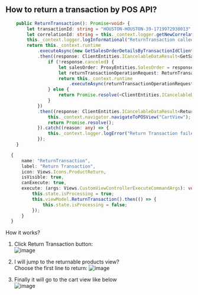 ## How to return a transaction by POS API?

```ts
    public ReturnTransaction(): Promise<void> {
        let transactionId: string = "HOUSTON-HOUSTON-39-1719972930013";
        let correlationId: string = this._context.logger.getNewCorrelationId();
        this._context.logger.logInformational("ReturnTransaction called with transactionId: " + transactionId + " and correlationId: " + correlationId);
        return this._context.runtime
            .executeAsync(new GetSalesOrderDetailsByTransactionIdClientRequest(transactionId, ProxyEntities.SearchLocation.Local, correlationId))
            .then((response: ClientEntities.ICancelableDataResult<GetSalesOrderDetailsByTransactionIdClientResponse>): Promise<ClientEntities.ICancelableDataResult<ReturnTransactionOperationResponse>> => {
                if (!response.canceled) {
                    let salesOrder: ProxyEntities.SalesOrder = response.data.result;
                    let returnTransactionOperationRequest: ReturnTransactionOperationRequest<ReturnTransactionOperationResponse> = new ReturnTransactionOperationRequest(correlationId, salesOrder);
                    return this._context.runtime
                        .executeAsync(returnTransactionOperationRequest);
                } else {
                    return Promise.resolve(<ClientEntities.ICancelableDataResult<ReturnTransactionOperationResponse>>{ canceled: true, data: null });
                }
            })
            .then((response: ClientEntities.ICancelableDataResult<ReturnTransactionOperationResponse>) => {
                this._context.navigator.navigateToPOSView("CartView");
                return Promise.resolve();
            }).catch((reason: any) => {
                this._context.logger.logError("Return Transaction failed: " + JSON.stringify(reason));
            });
    }
```
```ts
  {
      name: "ReturnTransaction",
      label: "Return Transaction",
      icon: Views.Icons.ProductReturn,
      isVisible: true,
      canExecute: true,
      execute: (args: Views.CustomViewControllerExecuteCommandArgs): void => {
          this.state.isProcessing = true;
          this.viewModel.ReturnTransaction().then(() => {
              this.state.isProcessing = false;
          });
      }
  }
```

How it works?<br/>
1. Click Return Transaction button:<br/>
![image](https://github.com/zhangguanghuib/NewCommerceSDK/assets/14832260/71c70491-c675-4f01-99c1-b2d2f3f24d02)<br/>

2. I will jump to the returnable products view?<br/>
   Choose the first line to return:
   ![image](https://github.com/zhangguanghuib/NewCommerceSDK/assets/14832260/7ed62d49-7bb9-49c7-a729-0fc30942b91b)

3.  Finally it will go to the cart view like below<br/>
   ![image](https://github.com/zhangguanghuib/NewCommerceSDK/assets/14832260/8d0a3215-212e-42c7-9cab-24a2432b109f)










